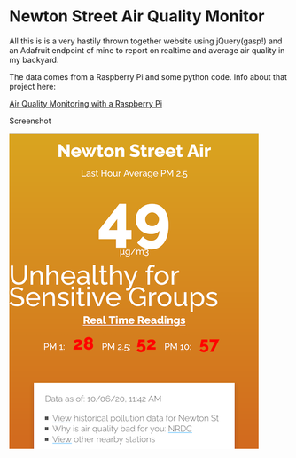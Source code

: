 # Newton Street Air Quality Monitor

All this is is a very hastily thrown together website using jQuery(gasp!) and an Adafruit endpoint of mine to report on realtime and average air quality in my backyard. 

The data comes from a Raspberry Pi and some python code. Info about that project here:

[Air Quality Monitoring with a Raspberry Pi](https://www.drkpxl.com/pollution-gas-and-noise-monitoring-with-raspberry-pi/)


Screenshot

![Bad Air Quality Today](/img/screenshot.png)